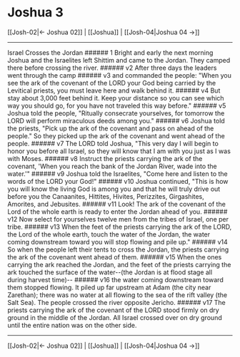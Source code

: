# Joshua 3

[[Josh-02|← Joshua 02]] | [[Joshua]] | [[Josh-04|Joshua 04 →]]
***

Israel Crosses the Jordan ###### 1 Bright and early the next morning Joshua and the Israelites left Shittim and came to the Jordan. They camped there before crossing the river. ###### v2 After three days the leaders went through the camp ###### v3 and commanded the people: "When you see the ark of the covenant of the LORD your God being carried by the Levitical priests, you must leave here and walk behind it. ###### v4 But stay about 3,000 feet behind it. Keep your distance so you can see which way you should go, for you have not traveled this way before." ###### v5 Joshua told the people, "Ritually consecrate yourselves, for tomorrow the LORD will perform miraculous deeds among you." ###### v6 Joshua told the priests, "Pick up the ark of the covenant and pass on ahead of the people." So they picked up the ark of the covenant and went ahead of the people. ###### v7 The LORD told Joshua, "This very day I will begin to honor you before all Israel, so they will know that I am with you just as I was with Moses. ###### v8 Instruct the priests carrying the ark of the covenant, 'When you reach the bank of the Jordan River, wade into the water.'" ###### v9 Joshua told the Israelites, "Come here and listen to the words of the LORD your God!" ###### v10 Joshua continued, "This is how you will know the living God is among you and that he will truly drive out before you the Canaanites, Hittites, Hivites, Perizzites, Girgashites, Amorites, and Jebusites. ###### v11 Look! The ark of the covenant of the Lord of the whole earth is ready to enter the Jordan ahead of you. ###### v12 Now select for yourselves twelve men from the tribes of Israel, one per tribe. ###### v13 When the feet of the priests carrying the ark of the LORD, the Lord of the whole earth, touch the water of the Jordan, the water coming downstream toward you will stop flowing and pile up." ###### v14 So when the people left their tents to cross the Jordan, the priests carrying the ark of the covenant went ahead of them. ###### v15 When the ones carrying the ark reached the Jordan, and the feet of the priests carrying the ark touched the surface of the water--(the Jordan is at flood stage all during harvest time)-- ###### v16 the water coming downstream toward them stopped flowing. It piled up far upstream at Adam (the city near Zarethan); there was no water at all flowing to the sea of the rift valley (the Salt Sea). The people crossed the river opposite Jericho. ###### v17 The priests carrying the ark of the covenant of the LORD stood firmly on dry ground in the middle of the Jordan. All Israel crossed over on dry ground until the entire nation was on the other side.

***
[[Josh-02|← Joshua 02]] | [[Joshua]] | [[Josh-04|Joshua 04 →]]
